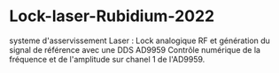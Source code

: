 # Lock-laser-Rubidium-2022
systeme d'asservissement Laser : Lock analogique RF et génération du signal de référence avec une DDS AD9959
Contrôle numérique de la fréquence et de l'amplitude sur chanel 1 de l'AD9959.
